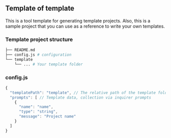 ## Template of template

This is a tool template for generating template projects. Also, this is a sample project that you can use as a reference to write your own templates.

### Template project structure

```sh
├── README.md
├── config.js # configuration
└── template
    └── ... # Your template folder
```

### config.js

```js
{
  "templatePath": "template", // The relative path of the template folder. default: `template`
  "prompts": [ // Template data, collection via inquirer prompts
    {
      "name": "name",
      "type": "string",
      "message": "Project name"
    }
  ]
}
```
